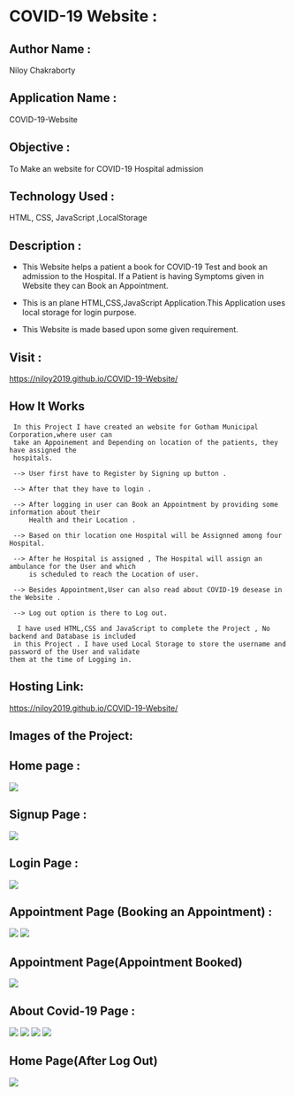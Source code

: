 # COVID-19 Website : 

## Author Name : 
   Niloy Chakraborty

## Application Name : 
  COVID-19-Website

## Objective : 
  To Make an website for COVID-19 Hospital admission 


## Technology Used :      
   HTML, CSS, JavaScript ,LocalStorage
       
## Description :
*  This Website helps a patient a book for COVID-19 Test and book an admission to the Hospital.
   If a Patient is having Symptoms given in Website they can Book an Appointment.

*  This is an plane HTML,CSS,JavaScript Application.This Application uses local storage for login
   purpose.
   
*  This Website is made based upon some given requirement.
  
  
 
 ## Visit : 
   https://niloy2019.github.io/COVID-19-Website/   
 

##  How It Works

     In this Project I have created an website for Gotham Municipal Corporation,where user can
     take an Appoinement and Depending on location of the patients, they have assigned the   
     hospitals.

     --> User first have to Register by Signing up button . 

     --> After that they have to login .

     --> After logging in user can Book an Appointment by providing some information about their 
         Health and their Location . 
    
     --> Based on thir location one Hospital will be Assignned among four Hospital.

     --> After he Hospital is assigned , The Hospital will assign an ambulance for the User and which
         is scheduled to reach the Location of user.
    
     --> Besides Appointment,User can also read about COVID-19 desease in the Website .

     --> Log out option is there to Log out.

      I have used HTML,CSS and JavaScript to complete the Project , No backend and Database is included
     in this Project . I have used Local Storage to store the username and password of the User and validate
    them at the time of Logging in.
  
  
    
    
## Hosting Link:
   https://niloy2019.github.io/COVID-19-Website/

## Images of the Project:

## Home page : 
![](https://github.com/niloy2019/COVID-19-Website/blob/master/images/index.PNG)

## Signup Page :
![](https://github.com/niloy2019/COVID-19-Website/blob/master/images/registration.PNG)

## Login Page : 
![](https://github.com/niloy2019/COVID-19-Website/blob/master/images/login.PNG)

## Appointment Page (Booking an Appointment) :
![](https://github.com/niloy2019/COVID-19-Website/blob/master/images/appoinment1.PNG)
![](https://github.com/niloy2019/COVID-19-Website/blob/master/images/appointment2.PNG)

## Appointment Page(Appointment Booked)
![](https://github.com/niloy2019/COVID-19-Website/blob/master/images/appoinment3.PNG)

## About Covid-19 Page : 
![](https://github.com/niloy2019/COVID-19-Website/blob/master/images/aboutcovid1.PNG)
![](https://github.com/niloy2019/COVID-19-Website/blob/master/images/aboutcovid2.PNG)
![](https://github.com/niloy2019/COVID-19-Website/blob/master/images/aboutcovid3.PNG)
![](https://github.com/niloy2019/COVID-19-Website/blob/master/images/aboutcovid4.PNG)

## Home Page(After Log Out)
![](https://github.com/niloy2019/COVID-19-Website/blob/master/images/index.PNG)
